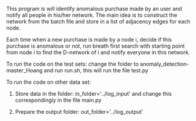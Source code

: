 This program is will identify anomalous purchase made by an user and notify all people in his/her network. The main idea is to construct the network from the batch file and store in a list of adjacency edges for each node.

Each time when a new purchase is made by a node i, decide if this purchase is anomalous or not, run breath first search with starting point from node i to find the D-network of i and notify everyone in this network.

To run the code on the test sets: change the folder to anomaly_detection-master_Hoang and run run.sh, this will run the file test.py

To run the code on other data set:

1. Store data in the folder: in_folder='../log_input' and change this correspondingly in the file main.py

2. Prepare the output folder: out_folder='../log_output'

